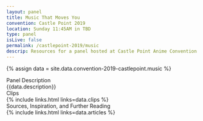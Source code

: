 ```yaml
---
layout: panel
title: Music That Moves You
convention: Castle Point 2019
location: Sunday 11:45AM in TBD
type: panel
isLive: false
permalink: /castlepoint-2019/music
descrip: Resources for a panel hosted at Castle Point Anime Convention 2019
---
```


{% assign data = site.data.convention-2019-castlepoint.music %}

<div class="manga-header">Panel Description</div>
<div class="panel-description">{{data.description}}</div>

<!-- <div class="manga-header">Preshow</div> -->
<!-- {% include links.html links=data.preshow %} -->

<div class="manga-header">
  Clips
</div>
{% include links.html links=data.clips %}

<div class="manga-header"> Sources, Inspiration, and Further Reading </div>
{% include links.html links=data.articles %}
